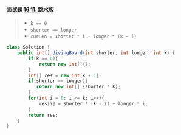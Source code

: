 #### [面试题 16.11. 跳水板](https://leetcode-cn.com/problems/diving-board-lcci/)

> - `k == 0`
> - `shorter == longer`
> - `curLen = shorter * i + longer * (k - i)`

```java
class Solution {
    public int[] divingBoard(int shorter, int longer, int k) {
        if(k == 0){
            return new int[]{};
        }   
        int[] res = new int[k + 1];
        if(shorter == longer){
           return new int[] {shorter * k};
        }
        for(int i = 0; i <= k; i++){
            res[i] = shorter * (k - i) + longer * i;
        }
        return res;
    }
}
```

